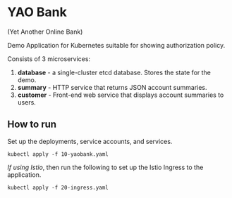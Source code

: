 # YAO Bank
(Yet Another Online Bank)

Demo Application for Kubernetes suitable for showing authorization policy.

Consists of 3 microservices:

1. **database** - a single-cluster etcd database.  Stores the state for the demo.
1. **summary** - HTTP service that returns JSON account summaries.
1. **customer** - Front-end web service that displays account summaries to users.


## How to run

Set up the deployments, service accounts, and services.

```
kubectl apply -f 10-yaobank.yaml
```

*If using Istio*, then run the following to set up the Istio Ingress to the application.

```
kubectl apply -f 20-ingress.yaml
```
